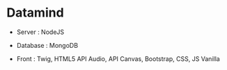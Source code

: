# Datamind


- Server : NodeJS

- Database : MongoDB

- Front : Twig, HTML5 API Audio, API Canvas, Bootstrap, CSS, JS Vanilla

